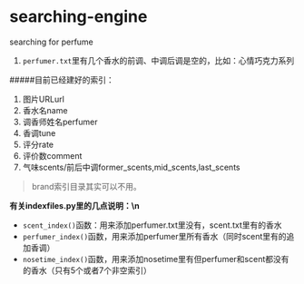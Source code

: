 # searching-engine
searching for perfume
1. ``perfumer.txt``里有几个香水的前调、中调后调是空的，比如：心情巧克力系列


#####目前已经建好的索引：
1. 图片URLurl
2. 香水名name
3. 调香师姓名perfumer
4. 香调tune
5. 评分rate
6. 评价数comment
7. 气味scents/前后中调former_scents,mid_scents,last_scents

> brand索引目录其实可以不用。

**有关indexfiles.py里的几点说明：\n**
- ``scent_index()``函数：用来添加perfumer.txt里没有，scent.txt里有的香水
- ``perfumer_index()``函数，用来添加perfumer里所有香水（同时scent里有的追加香调）
- ``nosetime_index()``函数，用来添加nosetime里有但perfumer和scent都没有的香水（只有5个或者7个非空索引）
